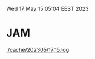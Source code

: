 Wed 17 May 15:05:04 EEST 2023
# JAM
<a href='./cache/202305/17_15.log'>./cache/202305/17_15.log</a>
